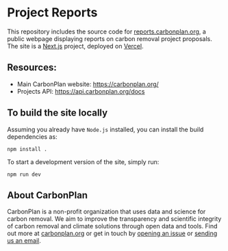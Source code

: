 # Project Reports

This repository includes the source code for [reports.carbonplan.org](https://reports.carbonplan.org/), a public webpage displaying reports on carbon removal project proposals. The site is a [Next.js](https://nextjs.org/) project, deployed on [Vercel](https://vercel.com/).

## Resources:

- Main CarbonPlan website: https://carbonplan.org/
- Projects API: https://api.carbonplan.org/docs


## To build the site locally

Assuming you already have `Node.js` installed, you can install the build dependencies as:

```shell
npm install .
```

To start a development version of the site, simply run:

```shell
npm run dev
```

## About CarbonPlan

CarbonPlan is a non-profit organization that uses data and science for carbon removal. We aim to improve the transparency and scientific integrity of carbon removal and climate solutions through open data and tools. Find out more at [carbonplan.org](https://carbonplan.org/) or get in touch by [opening an issue](https://github.com/carbonplan/reports/issues/new) or [sending us an email](mailto:hello@carbonplan.org).

